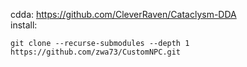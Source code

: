 cdda: https://github.com/CleverRaven/Cataclysm-DDA  
install:  
```
git clone --recurse-submodules --depth 1 https://github.com/zwa73/CustomNPC.git
```
